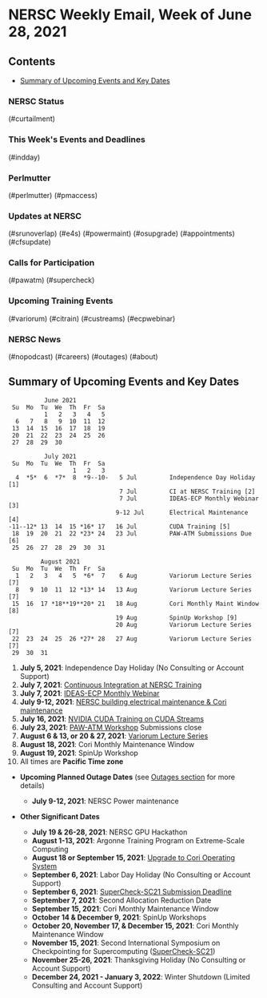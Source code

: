 # NERSC Weekly Email, Week of June 28, 2021 <a name="top"></a> #

## Contents ## 

- [Summary of Upcoming Events and Key Dates](#dates)

### NERSC Status

(#curtailment)

### This Week's Events and Deadlines

(#indday)

### Perlmutter

(#perlmutter)
(#pmaccess)

### Updates at NERSC 

(#srunoverlap)
(#e4s)
(#powermaint)
(#osupgrade)
(#appointments)
(#cfsupdate)

### Calls for Participation

(#pawatm)
(#supercheck)

### Upcoming Training Events 

(#variorum)
(#citrain)
(#custreams)
(#ecpwebinar)

### NERSC News 

(#nopodcast)
(#careers)
(#outages)
(#about)

## Summary of Upcoming Events and Key Dates <a name="dates"/></a> ##

              June 2021
     Su  Mo  Tu  We  Th  Fr  Sa
              1   2   3   4   5 
      6   7   8   9  10  11  12 
     13  14  15  16  17  18  19 
     20  21  22  23  24  25  26   
     27  28  29  30  

              July 2021
     Su  Mo  Tu  We  Th  Fr  Sa
                      1   2   3
      4  *5*  6  *7*  8  *9--10-   5 Jul         Independence Day Holiday [1]
                                   7 Jul         CI at NERSC Training [2]
                                   7 Jul         IDEAS-ECP Monthly Webinar [3]
                                  9-12 Jul       Electrical Maintenance [4]
    -11--12* 13  14  15 *16* 17   16 Jul         CUDA Training [5]
     18  19  20  21  22 *23* 24   23 Jul         PAW-ATM Submissions Due [6]
     25  26  27  28  29  30  31

             August 2021
     Su  Mo  Tu  We  Th  Fr  Sa
      1   2   3   4   5  *6*  7    6 Aug         Variorum Lecture Series [7]
      8   9  10  11  12 *13* 14   13 Aug         Variorum Lecture Series [7]
     15  16  17 *18**19**20* 21   18 Aug         Cori Monthly Maint Window [8]
                                  19 Aug         SpinUp Workshop [9]
                                  20 Aug         Variorum Lecture Series [7]
     22  23  24  25  26 *27* 28   27 Aug         Variorum Lecture Series [7]
     29  30  31

1. **July 5, 2021**: Independence Day Holiday (No Consulting or Account Support)
2. **July 7, 2021**: [Continuous Integration at NERSC Training](#citrain)
3. **July 7, 2021**: [IDEAS-ECP Monthly Webinar](#ecpwebinar)
4. **July 9-12, 2021**: [NERSC building electrical maintenance & Cori maintenance](#powermaint)
5. **July 16, 2021**: [NVIDIA CUDA Training on CUDA Streams](#custreams)
6. **July 23, 2021**: [PAW-ATM Workshop](#pawatm) Submissions close
7. **August 6 & 13, or 20 & 27, 2021**: [Variorum Lecture Series](#variorum)
8. **August 18, 2021**: Cori Monthly Maintenance Window
9. **August 19, 2021**: SpinUp Workshop
10. All times are **Pacific Time zone**

- **Upcoming Planned Outage Dates** (see [Outages section](#outages) for more 
details)
    - **July 9-12, 2021**: NERSC Power maintenance

- **Other Significant Dates**
    - **July 19 & 26-28, 2021**: NERSC GPU Hackathon
    - **August 1-13, 2021**: Argonne Training Program on Extreme-Scale Computing
    - **August 18 or September 15, 2021**: [Upgrade to Cori Operating System](#osupgrade)
    - **September 6, 2021**: Labor Day Holiday (No Consulting or Account Support)
    - **September 6, 2021**: [SuperCheck-SC21 Submission Deadline](#supercheck)
    - **September 7, 2021**: Second Allocation Reduction Date
    - **September 15, 2021**: Cori Monthly Maintenance Window
    - **October 14 & December 9, 2021**: SpinUp Workshops
    - **October 20, November 17, & December 15, 2021**: Cori Monthly Maintenance Window
    - **November 15, 2021**: Second International Symposium on Checkpointing for Supercomputing ([SuperCheck-SC21](https://supercheck.lbl.gov/supercheck-sc21))
    - **November 25-26, 2021**: Thanksgiving Holiday (No Consulting or Account Support)
    - **December 24, 2021 - January 3, 2022**: Winter Shutdown (Limited Consulting and Account Support)

